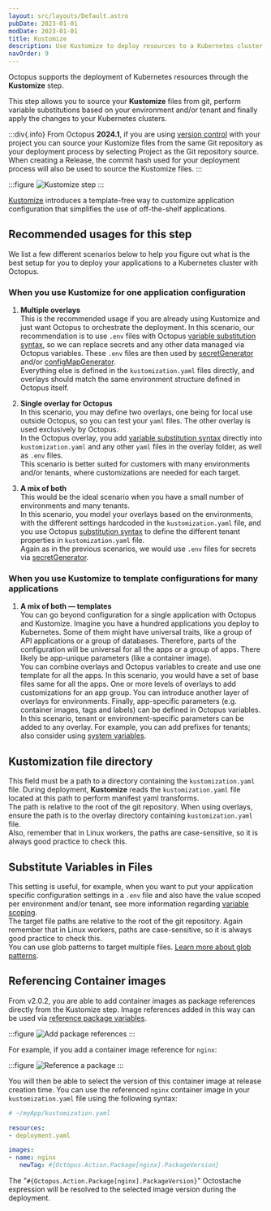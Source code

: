 ```yaml
---
layout: src/layouts/Default.astro
pubDate: 2023-01-01
modDate: 2023-01-01
title: Kustomize  
description: Use Kustomize to deploy resources to a Kubernetes cluster.
navOrder: 9
---
```


Octopus supports the deployment of Kubernetes resources through the **Kustomize** step.

This step allows you to source your **Kustomize** files from git, perform variable substitutions based on your environment and/or tenant and finally apply the changes to your Kubernetes clusters.

:::div{.info}
From Octopus **2024.1**, if you are using [version control](/docs/projects/version-control) with your project you can source your Kustomize files from the same Git repository as your deployment process by selecting Project as the Git repository source. When creating a Release, the commit hash used for your deployment process will also be used to source the Kustomize files.
:::

:::figure
![Kustomize step](/docs/deployments/kubernetes/kustomize/kustomise-step.png)
:::

[Kustomize](https://kustomize.io) introduces a template-free way to customize application configuration that simplifies the use of off-the-shelf applications.

## Recommended usages for this step

We list a few different scenarios below to help you figure out what is the best setup for you to deploy your applications to a Kubernetes cluster with Octopus.

### When you use Kustomize for one application configuration

1. **Multiple overlays**  
   This is the recommended usage if you are already using Kustomize and just want Octopus to orchestrate the deployment.
   In this scenario, our recommendation is to use `.env` files with Octopus [variable substitution syntax](/docs/projects/variables/variable-substitutions), so we can replace secrets and any other data managed via Octopus variables. These `.env` files are then used by [secretGenerator](https://kubectl.docs.kubernetes.io/references/kustomize/builtins/#_secretgenerator_) and/or [configMapGenerator](https://kubectl.docs.kubernetes.io/references/kustomize/builtins/#_configmapgenerator_).  
   Everything else is defined in the `kustomization.yaml` files directly, and overlays should match the same environment structure defined in Octopus itself. 

2. **Single overlay for Octopus**  
   In this scenario, you may define two overlays, one being for local use outside Octopus, so you can test your `yaml` files. The other overlay is used exclusively by Octopus.  
   In the Octopus overlay, you add [variable substitution syntax](/docs/projects/variables/variable-substitutions) directly into `kustomization.yaml` and any other `yaml` files in the overlay folder, as well as `.env` files.  
   This scenario is better suited for customers with many environments and/or tenants, where customizations are needed for each target.

3. **A mix of both**  
   This would be the ideal scenario when you have a small number of environments and many tenants.  
   In this scenario, you model your overlays based on the environments, with the different settings hardcoded in the `kustomization.yaml` file, and you use Octopus [substitution syntax](/docs/projects/variables/variable-substitutions) to define the different tenant properties in `kustomization.yaml` file.  
   Again as in the previous scenarios, we would use `.env` files for secrets via [secretGenerator](https://kubectl.docs.kubernetes.io/references/kustomize/builtins/#_secretgenerator_).

### When you use Kustomize to template configurations for many applications

1. **A mix of both — templates**  
   You can go beyond configuration for a single application with Octopus and Kustomize. Imagine you have a hundred applications you deploy to Kubernetes. Some of them might have universal traits, like a group of API applications or a group of databases. Therefore, parts of the configuration will be universal for all the apps or a group of apps. There likely be app-unique parameters (like a container image).  
   You can combine overlays and Octopus variables to create and use one template for all the apps. In this scenario, you would have a set of base files same for all the apps. One or more levels of overlays to add customizations for an app group. You can introduce another layer of overlays for environments. Finally, app-specific parameters (e.g. container images, tags and labels) can be defined in Octopus variables.  
   In this scenario, tenant or environment-specific parameters can be added to any overlay. For example, you can add prefixes for tenants; also consider using [system variables](/docs/projects/variables/system-variables).

## Kustomization file directory

This field must be a path to a directory containing the `kustomization.yaml` file.
During deployment, **Kustomize** reads the `kustomization.yaml` file located at this path to perform manifest yaml transforms.  
The path is relative to the root of the git repository.
When using overlays, ensure the path is to the overlay directory containing `kustomization.yaml` file.  
Also, remember that in Linux workers, the paths are case-sensitive, so it is always good practice to check this. 

## Substitute Variables in Files

This setting is useful, for example, when you want to put your application specific configuration settings in a `.env` file and also have the value scoped per environment and/or tenant, see more information regarding [variable scoping](/docs/projects/variables#scoping-variables).  
The target file paths are relative to the root of the git repository.
Again remember that in Linux workers, paths are case-sensitive, so it is always good practice to check this.  
You can use glob patterns to target multiple files. [Learn more about glob patterns](/docs/deployments/kubernetes/glob-patterns).

## Referencing Container images

From v2.0.2, you are able to add container images as package references directly from the Kustomize step. Image references added in this way can be used via [reference package variables](/docs/projects/variables/system-variables#reference-package-variables).

:::figure
![Add package references](/docs/deployments/kubernetes/kustomize/referenced-packages.png)
:::

For example, if you add a container image reference for `nginx`:

:::figure
![Reference a package](/docs/deployments/kubernetes/kustomize/reference-a-package.png)
:::

You will then be able to select the version of this container image at release creation time. You can use the referenced `nginx` container image in your `kustomization.yaml` file using the following syntax:

```yaml
# ~/myApp/kustomization.yaml

resources:
- deployment.yaml

images:
- name: nginx
   newTag: #{Octopus.Action.Package[nginx].PackageVersion}
```

The "`#{Octopus.Action.Package[nginx].PackageVersion}`" Octostache expression will be resolved to the selected image version during the deployment.

